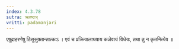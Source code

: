 ```yaml
---
index: 4.3.78
sutra: ऋतष्ठञ्
vritti: padamanjari
---
```


 एषूदाहरणेषु ठिसुसुक्तान्तात्कःऽ । एवं च प्रक्रियालाघवाय कञेवायं विधेयः, तथा तु न कृतमित्येव ॥